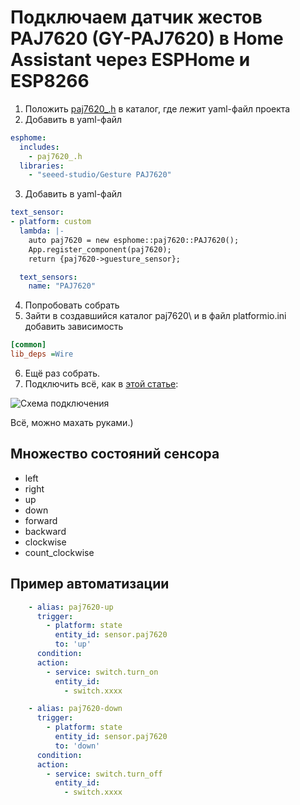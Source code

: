 # Подключаем датчик жестов PAJ7620 (GY-PAJ7620) в Home Assistant через ESPHome и ESP8266

1. Положить [paj7620_.h](https://github.com/apaex/PAJ7620-ESPHome/blob/main/paj7620_.h) в каталог, где лежит yaml-файл проекта
2. Добавить в yaml-файл 

```yaml
esphome:
  includes:
    - paj7620_.h
  libraries:
    - "seeed-studio/Gesture PAJ7620"
```

3. Добавить в yaml-файл 

```yaml
text_sensor:
- platform: custom
  lambda: |-
    auto paj7620 = new esphome::paj7620::PAJ7620();
    App.register_component(paj7620);
    return {paj7620->guesture_sensor};

  text_sensors:
    name: "PAJ7620"
```
    
4. Попробовать собрать
5. Зайти в создавшийся каталог paj7620\ и в файл platformio.ini добавить зависимость 

```ini
[common]
lib_deps =Wire
```

6. Ещё раз собрать. 
7. Подключить всё, как в [этой статье](http://www.esp8266learning.com/paj7620-gesture-sensor-and-esp8266.php):

![Схема подключения](https://i2.wp.com/www.esp8266learning.com/wp-content/uploads/2018/09/esp8266-and-PAJ7620_bb.jpg?w=549 "Схема")

Всё, можно махать руками.)


## Множество состояний сенсора

* left
* right
* up
* down
* forward
* backward
* clockwise
* count_clockwise

## Пример автоматизации

```yaml
    - alias: paj7620-up
      trigger:
        - platform: state
          entity_id: sensor.paj7620
          to: 'up'      
      condition:
      action:
        - service: switch.turn_on
          entity_id:
            - switch.xxxx

    - alias: paj7620-down
      trigger:
        - platform: state
          entity_id: sensor.paj7620
          to: 'down'      
      condition:
      action:
        - service: switch.turn_off
          entity_id:
            - switch.xxxx
```			



